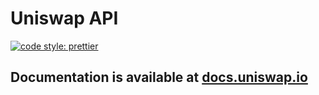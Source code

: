 # Uniswap API

[![code style: prettier](https://img.shields.io/badge/code_style-prettier-ff69b4.svg?style=flat-square)](https://github.com/prettier/prettier)

## Documentation is available at [docs.uniswap.io](https://docs.uniswap.io/api-documentation/get-started)
